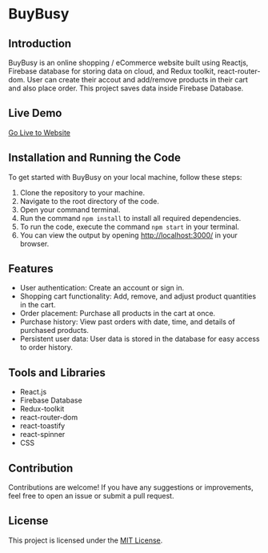 # BuyBusy

## Introduction
BuyBusy is an online shopping / eCommerce website built using Reactjs, Firebase database for storing data on cloud, and Redux toolkit, react-router-dom. User can create their accout and add/remove products in their cart and also place order. This project saves data inside Firebase Database.
## Live Demo
[Go Live to Website](https://buybustshopsite.netlify.app/) 

## Installation and Running the Code
To get started with BuyBusy on your local machine, follow these steps:

1. Clone the repository to your machine.
2. Navigate to the root directory of the code.
3. Open your command terminal.
4. Run the command `npm install` to install all required dependencies.
5. To run the code, execute the command `npm start` in your terminal.
6. You can view the output by opening [http://localhost:3000/](http://localhost:3000/) in your browser.

## Features
- User authentication: Create an account or sign in.
- Shopping cart functionality: Add, remove, and adjust product quantities in the cart.
- Order placement: Purchase all products in the cart at once.
- Purchase history: View past orders with date, time, and details of purchased products.
- Persistent user data: User data is stored in the database for easy access to order history.

## Tools and Libraries
- React.js
- Firebase Database
- Redux-toolkit
- react-router-dom
- react-toastify
- react-spinner
- CSS

## Contribution
Contributions are welcome! If you have any suggestions or improvements, feel free to open an issue or submit a pull request.

## License
This project is licensed under the [MIT License](LICENSE).

